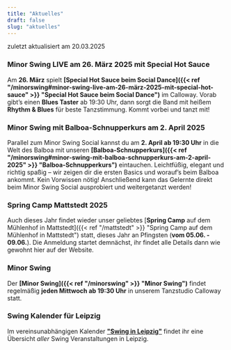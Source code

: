 ```yaml
---
title: "Aktuelles"
draft: false
slug: "aktuelles"
---
```


zuletzt aktualisiert am 20.03.2025

[//]: # (### Friday Night Balboa)
[//]: # (Im November laden wir euch wieder zum **[Friday Night Balboa]&#40;{{< ref "/fridaynightbalboa" >}} "Friday Night Balboa"&#41;**-Abend im Calloway ein: Am **29.11.**ab 18:30 Uhr starten wir mit einem Drop-In-Kurs, danach wird getanzt!)

[//]: # (### Tag der offenen Tür am 19.01.2025)
[//]: # (Am **19.01.2025** öffnen wir unsere Türen für euch! Kommt vorbei, lernt Swingtänze kennen und schnuppert in unsere Welt des Tanzes hinein. Weitere Infos findet ihr auf der Seite von unseren **[Tag der offenen Tür]&#40;{{< ref "/opendoor" >}} "Tag der offenen Tür"&#41;**! Danach gibt es die Möglichkeit, beim [Tea Dance]&#40;{{< ref "/swingteatime" >}} "Tea Dance"&#41; weiterzutanzen.)

### Minor Swing LIVE am 26. März 2025 mit Special Hot Sauce
Am **26. März** spielt **[Special Hot Sauce beim Social Dance]({{< ref "/minorswing#minor-swing-live-am-26-märz-2025-mit-special-hot-sauce" >}} "Special Hot Sauce beim Social Dance")** im Calloway. Vorab gibt’s einen **Blues Taster** ab 19:30 Uhr, dann sorgt die Band mit heißem **Rhythm & Blues** für beste Tanzstimmung. Kommt vorbei und tanzt mit!

### Minor Swing mit Balboa-Schnupperkurs am 2. April 2025
Parallel zum Minor Swing Social kannst du am **2. April ab 19:30 Uhr** in die Welt des Balboa mit unseren **[Balboa-Schnupperkurs]({{< ref "/minorswing#minor-swing-mit-balboa-schnupperkurs-am-2-april-2025" >}} "Balboa-Schnupperkurs")** eintauchen.
Leichtfüßig, elegant und richtig spaßig – wir zeigen dir die ersten Basics und worauf’s beim Balboa ankommt. Kein Vorwissen nötig! Anschließend kann das Gelernte direkt beim Minor Swing Social ausprobiert und weitergetanzt werden!

### Spring Camp Mattstedt 2025
Auch dieses Jahr findet wieder unser geliebtes [**Spring Camp** auf dem Mühlenhof in Mattstedt]({{< ref "/mattstedt" >}} "Spring Camp auf dem Mühlenhof in Mattstedt") statt, dieses Jahr an Pfingsten (**vom 05.06. - 09.06.**). Die Anmeldung startet demnächst, ihr findet alle Details dann wie gewohnt hier auf der Website.

[//]: # (### Kursrunde Frühling 2025)
[//]: # (Ab dem **4. April 2025** starten unsere neuen **[Kurse]&#40;{{< ref "/tanzkurse" >}} "Kurse"&#41;**. Egal, ob Anfängerin oder Fortgeschrittener – wir haben das richtige Angebot für dich. Sei dabei und erlebe die Freude am Swingtanzen! Die Anmeldung öffnet erfahrungsgemäß etwa zwei Wochen vor Beginn einer neuen Kursrunde.)

### Minor Swing
Der **[Minor Swing]({{< ref "/minorswing" >}} "Minor Swing")** findet regelmäßig **jeden Mittwoch ab 19:30 Uhr** in unserem Tanzstudio Calloway statt.

### Swing Kalender für Leipzig
Im vereinsunabhängigen Kalender [**"Swing in Leipzig"**](https://kalender.digital/0c529f4b4448ea55b992) findet ihr eine Übersicht *aller* Swing Veranstaltungen in Leipzig.
